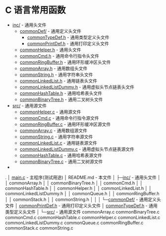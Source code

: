 # C 语言常用函数

- [inc/](./inc/) - 通用头文件
  - [commonDef/](./inc/commonDef/) - 通用定义头文件
    - [commonTypeDef.h](./inc/commonDef/commonTypeDef.h) - 通用类型定义头文件
    - [commonPrintDef.h](./inc/commonDef/commonPrintDef.h) - 通用打印定义头文件
  - [commonHelper.h](./inc/commonHelper.h) - 通用头文件
  - [commonCmd.h](./inc/commonCmd.h) - 通用命令行指令头文件
  - [commonRingBuffer.h](./inc/commonRingBuffer.h) - 通用环形缓冲区头文件
  - [commonArray.h](./inc/commonArray.h) - 通用数组头文件
  - [commonString.h](./inc/commonString.h) - 通用字符串头文件
  - [commonLinkedList.h](./inc/commonLinkedList.h) - 通用链表头文件
  - [commonLinkedListDummy.h](./inc/commonLinkedListDummy.h) - 通用虚拟头节点链表头文件
  - [commonHashTable.h](./inc/commonHashTable.h) - 通用哈希表头文件
  - [commonBinaryTree.h](./inc/commonBinaryTree.h) - 通用二叉树头文件
- [src/](./src/) - 通用源文件
  - [commonHelper.c](./src/commonHelper.c) - 通用源文件
  - [commonCmd.c](./src/commonCmd.c) - 通用命令行指令源文件
  - [commonRingBuffer.c](./src/commonRingBuffer.c) - 通用环形缓冲区源文件
  - [commonArray.c](./src/commonArray.c) - 通用数组源文件
  - [commonString.c](./src/commonString.c) - 通用字符串源文件
  - [commonLinkedList.c](./src/commonLinkedList.c) - 通用链表源文件
  - [commonLinkedListDummy.c](./src/commonLinkedListDummy.c) - 通用虚拟头节点链表源文件
  - [commonHashTable.c](./src/commonHashTable.c) - 通用哈希表源文件
  - [commonBinaryTree.c](./src/commonBinaryTree.c) - 通用二叉树源文件
-

.
│  [main.c](main.c) - 主程序(测试用途)
│  README.md - 本文件
│
├─[inc/](./inc/) - 通用头文件
│  │  commonArray.h
│  │  commonBinaryTree.h
│  │  commonCmd.h
│  │  commonHashTable.h
│  │  commonHelper.h
│  │  commonLinkedList.h
│  │  commonLinkedListDummy.h
│  │  commonQueue.h
│  │  commonRingBuffer.h
│  │  commonStack.h
│  │  commonString.h
│  │
│  └─[commonDef/](./inc/commonDef/) - 通用定义头文件
│          [commonPrintDef.h](./inc/commonDef/commonPrintDef.h) - 通用打印定义头文件
│          [commonTypeDef.h](./inc/commonDef/commonTypeDef.h) - 通用类型定义头文件
│
└─[src/](./src/) - 通用源文件
        commonArray.c
        commonBinaryTree.c
        commonCmd.c
        commonHashTable.c
        commonHelper.c
        commonLinkedList.c
        commonLinkedListDummy.c
        commonQueue.c
        commonRingBuffer.c
        commonStack.c
        commonString.c